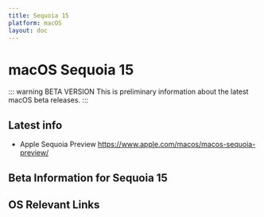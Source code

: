 ```yaml
---
title: Sequoia 15
platform: macOS
layout: doc
---
```


# macOS Sequoia 15 <Badge type="warning" text="beta version" />

::: warning BETA VERSION 
This is preliminary information about the latest macOS beta releases.
:::

## Latest info

- Apple Sequoia Preview https://www.apple.com/macos/macos-sequoia-preview/


<script setup>
import BetaInfo from './components/BetaInfo.vue';

const frontmatter = {
  title: 'Sequoia 15',
  platform: 'macOS',
};
</script>

## Beta Information for Sequoia 15
<BetaInfo :title="frontmatter.title" :platform="frontmatter.platform" />

## OS Relevant Links
